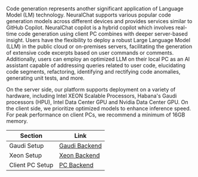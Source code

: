 Code generation represents another significant application of Language Model (LM) technology. NeuralChat supports various popular code generation models across different devices and provides services similar to GitHub Copilot. NeuralChat copilot is a hybrid copilot which involves real-time code generation using client PC combines with deeper server-based insight. Users have the flexibility to deploy a robust Large Language Model (LLM) in the public cloud or on-premises servers, facilitating the generation of extensive code excerpts based on user commands or comments. Additionally, users can employ an optimized LLM on their local PC as an AI assistant capable of addressing queries related to user code, elucidating code segments, refactoring, identifying and rectifying code anomalies, generating unit tests, and more.

On the server side, our platform supports deployment on a variety of hardware, including Intel XEON Scalable Processors, Habana's Gaudi processors (HPU), Intel Data Center GPU and Nvidia Data Center GPU. On the client side, we prioritize optimized models to enhance inference speed. For peak performance on client PCs, we recommend a minimum of 16GB memory.

| Section              | Link                                                              |
| ---------------------| ------------------------------------------------------------------|
| Gaudi Setup          | [Gaudi Backend](./backend/gaudi/README.md)                                |
| Xeon Setup           | [Xeon Backend](./backend/xeon/README.md)                                  |
| Client PC Setup      | [PC Backend](./backend/pc/woq/README.md)                                      |
